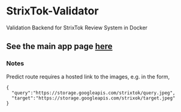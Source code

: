 # StrixTok-Validator
Validation Backend for StrixTok Review System in Docker

## See the main app page [here](https://github.com/jianyangg/StrixTok)


### Notes
Predict route requires a hosted link to the images, e.g. in the form,

    { 
      "query":"https://storage.googleapis.com/strixtok/query.jpeg", 
      "target":"https://storage.googleapis.com/strixok/target.jpeg"
    }
